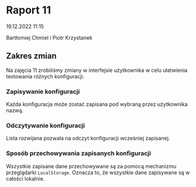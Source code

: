 # Raport 11

19.12.2022 11:15

Bartłomiej Chmiel i Piotr Krzystanek

## Zakres zmian

Na zajęcia 11 zrobiliśmy zmiany w interfejsie użytkownika w celu ułatwienia testowania różnych konfiguracji.

### Zapisywanie konfiguracji

Każda konfiguracja może zostać zapisana pod wybraną przez użytkownika nazwą.

### Odczytywanie konfiguracji

Lista rozwijana pozwala na odczyt konfiguracji wcześniej zapisanej.

### Sposób przechowywania zapisanych konfiguracji

Wszystkie zapisane dane przechowywane są za pomocą mechanizmu przeglądarki `LocalStorage`.
Oznacza to, że wszystkie dane zapisywane są w całości lokalnie.